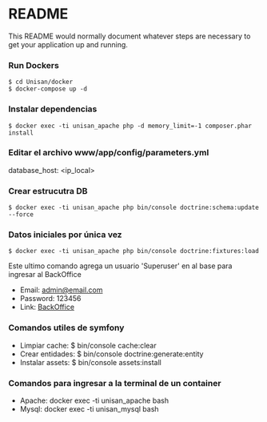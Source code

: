 # README #

This README would normally document whatever steps are necessary to get your application up and running.

### Run Dockers ###
```
$ cd Unisan/docker 
$ docker-compose up -d
```
### Instalar dependencias ###
```
$ docker exec -ti unisan_apache php -d memory_limit=-1 composer.phar install
```
### Editar el archivo www/app/config/parameters.yml ###
database_host: <ip_local>

### Crear estrucutra DB ###
```
$ docker exec -ti unisan_apache php bin/console doctrine:schema:update --force
```
### Datos iniciales por única vez ###
```
$ docker exec -ti unisan_apache php bin/console doctrine:fixtures:load
```
Este ultimo comando agrega un usuario 'Superuser' en al base para ingresar al BackOffice 
* Email: admin@email.com
* Password: 123456 
* Link: [BackOffice](http://dev.unisan.cl/app_dev.php/admin)

### Comandos utiles de symfony ###

* Limpiar cache: $ bin/console cache:clear
* Crear entidades: $ bin/console doctrine:generate:entity
* Instalar assets: $ bin/console assets:install

### Comandos para ingresar a la terminal de un container ###

* Apache: docker exec -ti unisan_apache bash
* Mysql: docker exec -ti unisan_mysql bash
